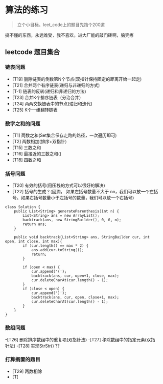 # 算法的练习
> 立个小目标。leet_code上的题目先撸个200道

搞不懂的东西，永远难受，我不喜欢。进大厂能的敲门砖啊，脑壳疼


## leetcode 题目集合

### 链表问题
  - [T19] 删除链表的倒数第N个节点(双指针保持固定的距离开始一起走)
  - [T21] 合并两个有序链表(递归与非递归的方式)
  - [T-1] 链表的反转(递归和非递归的方法)
  - [T23] 合并K个排序链表（分治合并）
  - [T24] 两两交换链表中的节点(递归和迭代)
  - [T25] K个一组翻转链表
 
### 数字之和的问题
   - [T1]  两数之和(Set集合保存走路的路径，一次遍历即可)
   - [T2]  两数相加(排序+双指针)
   - [T15] 三数之和
   - [T16] 最接近的三数之和()
   - [T18] 四数之和

### 括号问题
   - [T20] 有效的括号(用压栈的方式可以很好的解决)
   - [T22] 括号的生成？(回溯， 如果左括号数量不大于 nn，我们可以放一个左括号。如果右括号数量小于左括号的数量，我们可以放一个右括号)
```
class Solution {
    public List<String> generateParenthesis(int n) {
        List<String> ans = new ArrayList();
        backtrack(ans, new StringBuilder(), 0, 0, n);
        return ans;
    }

    public void backtrack(List<String> ans, StringBuilder cur, int open, int close, int max){
        if (cur.length() == max * 2) {
            ans.add(cur.toString());
            return;
        }

        if (open < max) {
            cur.append('(');
            backtrack(ans, cur, open+1, close, max);
            cur.deleteCharAt(cur.length() - 1);
        }
        if (close < open) {
            cur.append(')');
            backtrack(ans, cur, open, close+1, max);
            cur.deleteCharAt(cur.length() - 1);
        }
    }
}
```

### 数组问题
   -[T26] 删除排序数组中的重复项(双指针法)
   -[T27] 移除数组中的指定元素(双指针法)
   -[T28] 实现StrStr() ??
    
### 打算搁置的题目
   - [T29] 两数相除
   - [T]


